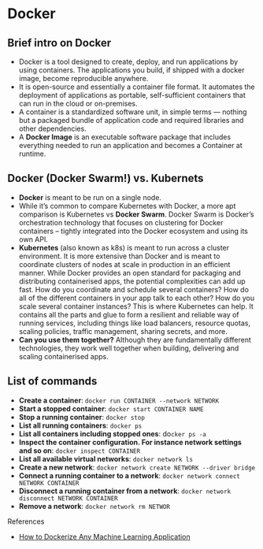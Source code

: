 # Docker

## Brief intro on Docker
- Docker is a tool designed to create, deploy, and run applications by using containers. The applications you build, if shipped with a docker image, become reproducible anywhere. 
- It is open-source and essentially a container file format. It automates the deployment of applications as portable, self-sufficient containers that can run in the cloud or on-premises.
- A container is a standardized software unit, in simple terms — nothing but a packaged bundle of application code and required libraries and other dependencies.
- A **Docker Image** is an executable software package that includes everything needed to run an application and becomes a Container at runtime.

## Docker (Docker Swarm!) vs. Kubernets
- **Docker** is meant to be run on a single node.
- While it’s common to compare Kubernetes with Docker, a more apt comparison is Kubernetes vs **Docker Swarm**. Docker Swarm is Docker’s orchestration technology that focuses on clustering for Docker containers – tightly integrated into the Docker ecosystem and using its own API.
- **Kubernetes** (also known as k8s) is meant to run across a cluster environment. It is more extensive than Docker and is meant to coordinate clusters of nodes at scale in production in an efficient manner. While Docker provides an open standard for packaging and distributing containerised apps, the potential complexities can add up fast. How do you coordinate and schedule several containers? How do all of the different containers in your app talk to each other? How do you scale several container instances? This is where Kubernetes can help. It contains all the parts and glue to form a resilient and reliable way of running services, including things like load balancers, resource quotas, scaling policies, traffic management, sharing secrets, and more.
- **Can you use them together?** Although they are fundamentally different technologies, they work well together when building, delivering and scaling containerised apps.

## List of commands
- **Create a container**: `docker run CONTAINER --network NETWORK`
- **Start a stopped container**: `docker start CONTAINER NAME`
- **Stop a running container**: `docker stop`
- **List all running containers**: `docker ps`
- **List all containers including stopped ones**: do`cker ps -a`
- **Inspect the container configuration. For instance network settings and so on**: `docker inspect CONTAINER`
- **List all available virtual networks**: `docker network ls`
- **Create a new network**: `docker network create NETWORK --driver bridge`
- **Connect a running container to a network**: `docker network connect NETWORK CONTAINER`
- **Disconnect a running container from a network**: `docker network disconnect NETWORK CONTAINER`
- **Remove a network**: `docker network rm NETWOR`


References
- [How to Dockerize Any Machine Learning Application](https://towardsdatascience.com/how-to-dockerize-any-machine-learning-application-f78db654c601)







